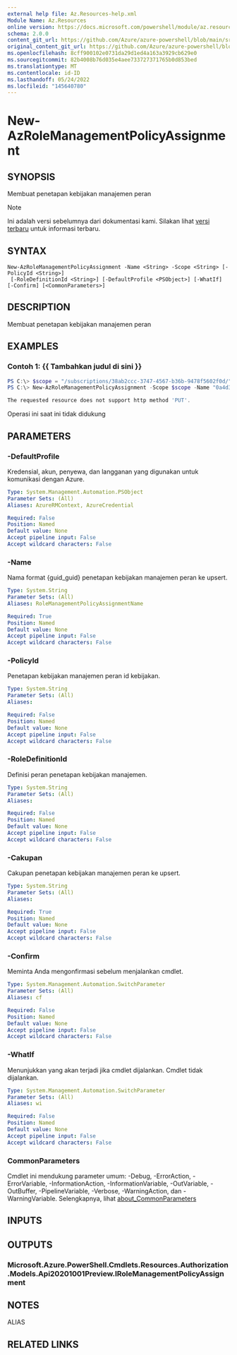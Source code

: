 ```yaml
---
external help file: Az.Resources-help.xml
Module Name: Az.Resources
online version: https://docs.microsoft.com/powershell/module/az.resources/new-azrolemanagementpolicyassignment
schema: 2.0.0
content_git_url: https://github.com/Azure/azure-powershell/blob/main/src/Resources/Resources/help/New-AzRoleManagementPolicyAssignment.md
original_content_git_url: https://github.com/Azure/azure-powershell/blob/main/src/Resources/Resources/help/New-AzRoleManagementPolicyAssignment.md
ms.openlocfilehash: 8cff900102e0731da29d1ed4a163a3929cb629e0
ms.sourcegitcommit: 82b4008b76d035e4aee733727371765b0d853bed
ms.translationtype: MT
ms.contentlocale: id-ID
ms.lasthandoff: 05/24/2022
ms.locfileid: "145640780"
---
```

# New-AzRoleManagementPolicyAssignment

## SYNOPSIS
Membuat penetapan kebijakan manajemen peran

> [!NOTE]
>Ini adalah versi sebelumnya dari dokumentasi kami. Silakan lihat [versi terbaru](/powershell/module/az.resources/new-azrolemanagementpolicyassignment) untuk informasi terbaru.

## SYNTAX

```
New-AzRoleManagementPolicyAssignment -Name <String> -Scope <String> [-PolicyId <String>]
 [-RoleDefinitionId <String>] [-DefaultProfile <PSObject>] [-WhatIf] [-Confirm] [<CommonParameters>]
```

## DESCRIPTION
Membuat penetapan kebijakan manajemen peran

## EXAMPLES

### Contoh 1: {{ Tambahkan judul di sini }}
```powershell
PS C:\> $scope = "/subscriptions/38ab2ccc-3747-4567-b36b-9478f5602f0d/"
PS C:\> New-AzRoleManagementPolicyAssignment -Scope $scope -Name "0a4d3ef7-147b-4777-a958-ae9dfab3c331"

The requested resource does not support http method 'PUT'.
```

Operasi ini saat ini tidak didukung

## PARAMETERS

### -DefaultProfile
Kredensial, akun, penyewa, dan langganan yang digunakan untuk komunikasi dengan Azure.

```yaml
Type: System.Management.Automation.PSObject
Parameter Sets: (All)
Aliases: AzureRMContext, AzureCredential

Required: False
Position: Named
Default value: None
Accept pipeline input: False
Accept wildcard characters: False
```

### -Name
Nama format {guid_guid} penetapan kebijakan manajemen peran ke upsert.

```yaml
Type: System.String
Parameter Sets: (All)
Aliases: RoleManagementPolicyAssignmentName

Required: True
Position: Named
Default value: None
Accept pipeline input: False
Accept wildcard characters: False
```

### -PolicyId
Penetapan kebijakan manajemen peran id kebijakan.

```yaml
Type: System.String
Parameter Sets: (All)
Aliases:

Required: False
Position: Named
Default value: None
Accept pipeline input: False
Accept wildcard characters: False
```

### -RoleDefinitionId
Definisi peran penetapan kebijakan manajemen.

```yaml
Type: System.String
Parameter Sets: (All)
Aliases:

Required: False
Position: Named
Default value: None
Accept pipeline input: False
Accept wildcard characters: False
```

### -Cakupan
Cakupan penetapan kebijakan manajemen peran ke upsert.

```yaml
Type: System.String
Parameter Sets: (All)
Aliases:

Required: True
Position: Named
Default value: None
Accept pipeline input: False
Accept wildcard characters: False
```

### -Confirm
Meminta Anda mengonfirmasi sebelum menjalankan cmdlet.

```yaml
Type: System.Management.Automation.SwitchParameter
Parameter Sets: (All)
Aliases: cf

Required: False
Position: Named
Default value: None
Accept pipeline input: False
Accept wildcard characters: False
```

### -WhatIf
Menunjukkan yang akan terjadi jika cmdlet dijalankan.
Cmdlet tidak dijalankan.

```yaml
Type: System.Management.Automation.SwitchParameter
Parameter Sets: (All)
Aliases: wi

Required: False
Position: Named
Default value: None
Accept pipeline input: False
Accept wildcard characters: False
```

### CommonParameters
Cmdlet ini mendukung parameter umum: -Debug, -ErrorAction, -ErrorVariable, -InformationAction, -InformationVariable, -OutVariable, -OutBuffer, -PipelineVariable, -Verbose, -WarningAction, dan -WarningVariable. Selengkapnya, lihat [about_CommonParameters](http://go.microsoft.com/fwlink/?LinkID=113216)

## INPUTS

## OUTPUTS

### Microsoft.Azure.PowerShell.Cmdlets.Resources.Authorization.Models.Api20201001Preview.IRoleManagementPolicyAssignment

## NOTES

ALIAS

## RELATED LINKS
